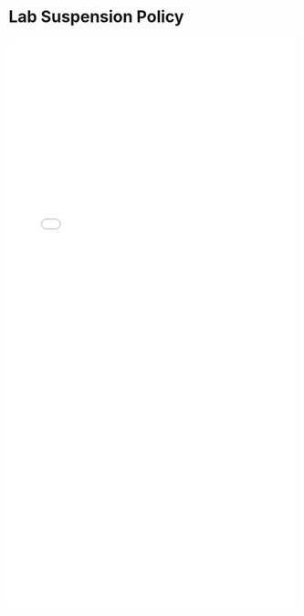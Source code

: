 # Lab Suspension Policy

<iframe src="/nanodocs/assets/pdfjs/web/viewer.html?file=/nanodocs/assets/pdfs/policy/Lab_Suspension.pdf" width="100%" height="1000px" style="border: none;"></iframe>